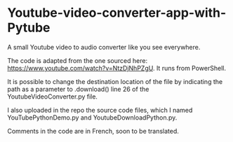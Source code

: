 # Youtube-video-converter-app-with-Pytube

A small Youtube video to audio converter like you see everywhere.

The code is adapted from the one sourced here: https://www.youtube.com/watch?v=NtzDjNhPZgU. It runs from PowerShell.

It is possible to change the destination location of the file by indicating the path as a parameter to .download() line 26 of the YoutubeVideoConverter.py file.

I also uploaded in the repo the source code files, which I named YouTubePythonDemo.py and YoutubeDownloadPython.py.

Comments in the code are in French, soon to be translated.
